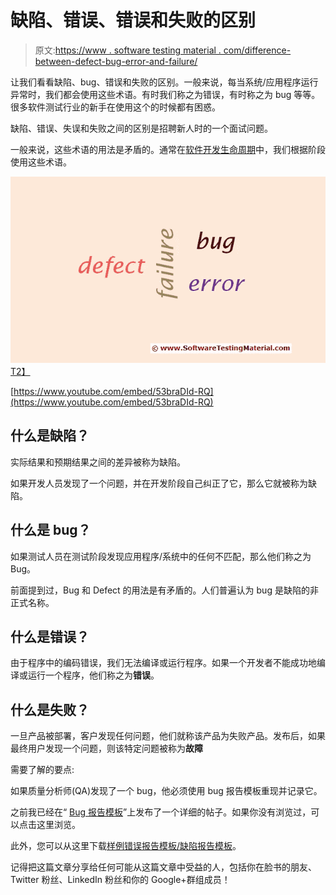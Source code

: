 # 缺陷、错误、错误和失败的区别

> 原文:[https://www . software testing material . com/difference-between-defect-bug-error-and-failure/](https://www.softwaretestingmaterial.com/difference-between-defect-bug-error-and-failure/)

让我们看看缺陷、bug、错误和失败的区别。一般来说，每当系统/应用程序运行异常时，我们都会使用这些术语。有时我们称之为错误，有时称之为 bug 等等。很多软件测试行业的新手在使用这个的时候都有困惑。

缺陷、错误、失误和失败之间的区别是招聘新人时的一个面试问题。

一般来说，这些术语的用法是矛盾的。通常在[软件开发生命周期](/sdlc-software-development-life-cycle/)中，我们根据阶段使用这些术语。

[![difference between defect, bug, error and failure](img/ca6fcf5a5b9af354d0f0b6e862476280.png "difference between defect, bug, error and failure")T2】](https://www.softwaretestingmaterial.com/wp-content/uploads/2016/03/difference-between-defect-bug-error-and-failure.png)

[https://www.youtube.com/embed/53braDId-RQ](https://www.youtube.com/embed/53braDId-RQ)

## 什么是缺陷？

实际结果和预期结果之间的差异被称为缺陷。

如果开发人员发现了一个问题，并在开发阶段自己纠正了它，那么它就被称为缺陷。

## 什么是 bug？

如果测试人员在测试阶段发现应用程序/系统中的任何不匹配，那么他们称之为 Bug。

前面提到过，Bug 和 Defect 的用法是有矛盾的。人们普遍认为 bug 是缺陷的非正式名称。

## 什么是错误？

由于程序中的编码错误，我们无法编译或运行程序。如果一个开发者不能成功地编译或运行一个程序，他们称之为**错误**。

## **什么是失败？**

一旦产品被部署，客户发现任何问题，他们就称该产品为失败产品。发布后，如果最终用户发现一个问题，则该特定问题被称为**故障**

需要了解的要点:

如果质量分析师(QA)发现了一个 bug，他必须使用 bug 报告模板重现并记录它。

之前我已经在“ [Bug 报告模板](https://www.softwaretestingmaterial.com/bug-report-template/)”上发布了一个详细的帖子。如果你没有浏览过，可以点击这里浏览。

此外，您可以从这里下载[样例错误报告模板/缺陷报告模板](https://www.softwaretestingmaterial.com/bug-report-template/sample-bug-report-template/)。

记得把这篇文章分享给任何可能从这篇文章中受益的人，包括你在脸书的朋友、Twitter 粉丝、LinkedIn 粉丝和你的 Google+群组成员！